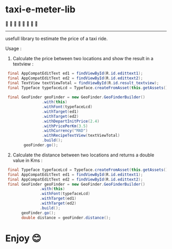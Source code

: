 # taxi-e-meter-lib

:taxi: :taxi: :taxi: :taxi: :taxi: :taxi: :taxi: :taxi:
___________________________________________________________________________________
usefull library to estimate the price of a taxi ride.

Usage :
1) Calculate the price between two locations and show the result in a textview : 
```java
 final AppCompatEditText ed1 = findViewById(R.id.edittext1);
 final AppCompatEditText ed2 = findViewById(R.id.edittext2);
 final TextView textViewTotal = findViewById(R.id.result_textview);
 final Typeface typefaceLcd = Typeface.createFromAsset(this.getAssets(), "fonts/lcd.ttf");
 
 final GeoFinder geoFinder = new GeoFinder.GeoFinderBuilder()
                .with(this)
                .withFont(typefaceLcd)
                .withTarget(ed1)
                .withTarget(ed2)
                .withDepartInitPrice(2.4)
                .withPricePerKm(3.5)
                .withCurrency("MAD")
                .withRecipeTextView(textViewTotal)
                .build();
        geoFinder.go();
```
        
 2) Calculate the distance between two locations and returns a double value in Kms :
 ```java
  final Typeface typefaceLcd = Typeface.createFromAsset(this.getAssets(), "fonts/lcd.ttf");
  final AppCompatEditText ed1 = findViewById(R.id.edittext1);
  final AppCompatEditText ed2 = findViewById(R.id.edittext2);
  final GeoFinder geoFinder = new GeoFinder.GeoFinderBuilder()
                .with(this)
                .withFont(typefaceLcd)
                .withTarget(ed1)
                .withTarget(ed2)
                .build();
        geoFinder.go();
        double distance = geoFinder.distance();
```     
        

# Enjoy :blush:
